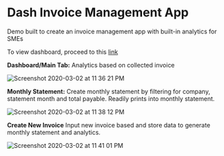 # Dash Invoice Management App
Demo built to create an invoice management app with built-in analytics for SMEs

To view dashboard, proceed to this [link](https://invoice-management-demo.herokuapp.com/)

**Dashboard/Main Tab:**
Analytics based on collected invoice 

![Screenshot 2020-03-02 at 11 36 21 PM](https://user-images.githubusercontent.com/54569808/75690964-ac36f780-5cde-11ea-9e27-7a68625f36f8.png)

**Monthly Statement:**
Create monthly statement by filtering for company, statement month and total payable. Readily prints into monthly statement. 

![Screenshot 2020-03-02 at 11 38 12 PM](https://user-images.githubusercontent.com/54569808/75691171-e86a5800-5cde-11ea-9cab-aa48d676379e.png)

**Create New Invoice**
Input new invoice based and store data to generate monthly statement and analytics. 

![Screenshot 2020-03-02 at 11 41 01 PM](https://user-images.githubusercontent.com/54569808/75691640-4bf48580-5cdf-11ea-9384-165d79303723.png)
